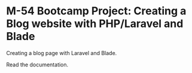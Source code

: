 # M-54 Bootcamp Project: Creating a Blog website with PHP/Laravel and Blade

Creating a blog page with Laravel and Blade.

Read the documentation.